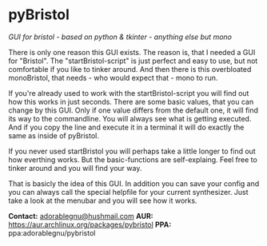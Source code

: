 pyBristol
=========

_GUI for bristol - based on python &amp; tkinter - anything else but mono_

There is only one reason this GUI exists. The reason is, that I needed a GUI for "Bristol".
The "startBristol-script" is just perfect and easy to use, but not comfortable if you
like to tinker around. And then there is this overbloated monoBristol, that needs - who
would expect that - mono to run.

If you're already used to work with the startBristol-script you will find out how this works
in just seconds. There are some basic values, that you can change by this GUI. Only if one 
value differs from the default one, it will find its way to the commandline. You will always
see what is getting executed. And if you copy the line and execute it in a terminal it will
do exactly the same as inside of pyBristol.

If you never used startBristol you will perhaps take a little longer to find out how
everthing works. But the basic-functions are self-explaing. Feel free to tinker around and
you will find your way.

That is basicly the idea of this GUI. In addition you can save your config and you can always
call the special helpfile for your current synthesizer. Just take a look at the menubar and
you will see how it works.

__Contact:__ adorablegnu@hushmail.com
__AUR:__ https://aur.archlinux.org/packages/pybristol
__PPA:__ ppa:adorablegnu/pybristol